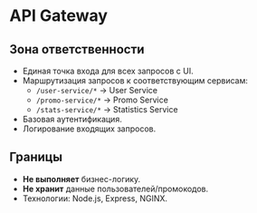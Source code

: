 # API Gateway

## Зона ответственности
- Единая точка входа для всех запросов с UI.
- Маршрутизация запросов к соответствующим сервисам:
  - `/user-service/*` → User Service
  - `/promo-service/*` → Promo Service
  - `/stats-service/*` → Statistics Service
- Базовая аутентификация.
- Логирование входящих запросов.

## Границы
- **Не выполняет** бизнес-логику.
- **Не хранит** данные пользователей/промокодов.
- Технологии: Node.js, Express, NGINX.
